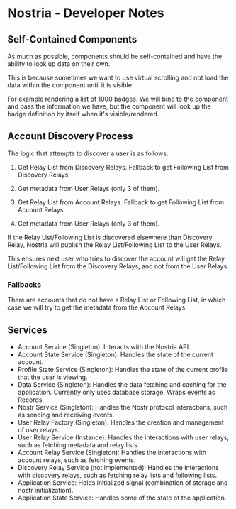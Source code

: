 # Nostria - Developer Notes

## Self-Contained Components

As much as possible, components should be self-contained and have the ability to look up data on their own.

This is because sometimes we want to use virtual scrolling and not load the data within the component until it is visible.

For example rendering a list of 1000 badges. We will bind to the <app-badge> component and pass the information we have, but the component will look up the badge definition by itself when it's visible/rendered.


## Account Discovery Process

The logic that attempts to discover a user is as follows:

1. Get Relay List from Discovery Relays. Fallback to get Following List from Discovery Relays.
2. Get metadata from User Relays (only 3 of them).

1. Get Relay List from Account Relays. Fallback to get Following List from Account Relays.
2. Get metadata from User Relays (only 3 of them).

If the Relay List/Following List is discovered elsewhere than Discovery Relay, Nostria will publish the Relay List/Following List to the User Relays.

This ensures next user who tries to discover the account will get the Relay List/Following List from the Discovery Relays, and not from the User Relays.


### Fallbacks

There are accounts that do not have a Relay List or Following List, in which case we will try to get the metadata from the Account Relays.


## Services

- Account Service (Singleton): Interacts with the Nostria API.
- Account State Service (Singleton): Handles the state of the current account.
- Profile State Service (Singleton): Handles the state of the current profile that the user is viewing.
- Data Service (Singleton): Handles the data fetching and caching for the application. Currently only uses database storage. Wraps events as Records.
- Nostr Service (Singleton): Handles the Nostr protocol interactions, such as sending and receiving events.
- User Relay Factory (Singleton): Handles the creation and management of user relays.
- User Relay Service (Instance): Handles the interactions with user relays, such as fetching metadata and relay lists.
- Account Relay Service (Singleton): Handles the interactions with account relays, such as fetching events.
- Discovery Relay Service (not implemented): Handles the interactions with discovery relays, such as fetching relay lists and following lists.
- Application Service: Holds initialized signal (combination of storage and nostr initialization).
- Application State Service: Handles some of the state of the application.

